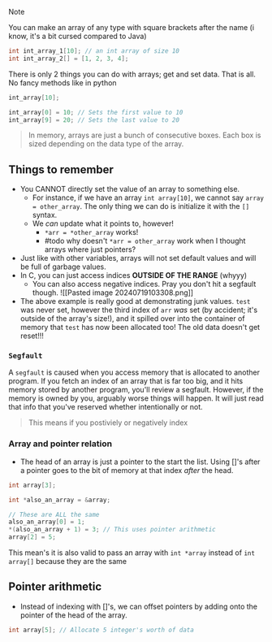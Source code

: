 >[!note]
>You can make an array of any type with square brackets after the name (i know, it's a bit cursed compared to Java)
>```c
>int int_array_1[10]; // an int array of size 10
>int int_array_2[] = [1, 2, 3, 4];
>```

There is only 2 things you can do with arrays; get and set data. That is all. No fancy methods like in python
```c
int_array[10];

int_array[0] = 10; // Sets the first value to 10
int_array[9] = 20; // Sets the last value to 20
```

> In memory, arrays are just a bunch of consecutive boxes. Each box is sized depending on the data type of the array.

## Things to remember
- You CANNOT directly set the value of an array to something else. 
	- For instance, if we have an array `int array[10]`, we cannot say `array = other_array`. The only thing we can do is initialize it with the `[]` syntax.
	- We *can* update what it points to, however!
		- `*arr = *other_array` works!
		- #todo why doesn't `*arr = other_array` work when I thought arrays where just pointers? 
- Just like with other variables, arrays will not set default values and will be full of garbage values.
- In C, you can just access indices **OUTSIDE OF THE RANGE** (whyyy)
	- You can also access negative indices. Pray you don't hit a segfault though.
![[Pasted image 20240719103308.png]]
- The above example is really good at demonstrating junk values. `test` was never set, however the third index of `arr` *was* set (by accident; it's outside of the array's size!), and it spilled over into the container of memory that `test` has now been allocated too! The old data doesn't get reset!!!
### `Segfault`
A `segfault` is caused when you access memory that is allocated to another program. If you fetch an index of an array that is far too big, and it hits memory stored by another program, you'll review a segfault.
However, if the memory is owned by you, arguably worse things will happen. It will just read that info that you've reserved whether intentionally or not.
> This means if you postiviely or negatively index
### Array and pointer relation
- The head of an array is just a pointer to the start the list. Using \[]'s after a pointer goes to the bit of memory at that index *after* the head.
```c
int array[3];

int *also_an_array = &array;

// These are ALL the same
also_an_array[0] = 1;
*(also_an_array + 1) = 3; // This uses pointer arithmetic
array[2] = 5;
```
This mean's it is also valid to pass an array with `int *array` instead of `int array[]` because they are the same

## Pointer arithmetic
- Instead of indexing with \[]'s, we can offset pointers by adding onto the pointer of the head of the array.
```c
int array[5]; // Allocate 5 integer's worth of data

```
